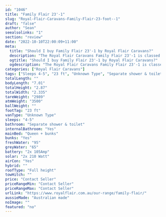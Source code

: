 ```yaml
---
id: "1046"
title: "Family Flair 23'-1"
slug: "Royal-Flair-Caravans-Family-Flair-23-foot--1"
draft: "false"
author: "Sean"
seealsolinks: "1"
section: "review"
date: "2022-10-10T22:00:09+11:00"
meta:
  title: "Should I buy Family Flair 23'-1 by Royal Flair Caravans?"
  description: "The Royal Flair Caravans Family Flair 23'-1 is classed as Unknown Type, and sleeps 4-5 people. It is Australian made and comes in at 23 ft. It generally has Separate shower & toilet."
  ogtitle: "Should I buy Family Flair 23'-1 by Royal Flair Caravans?"
  ogdescription: "The Royal Flair Caravans Family Flair 23'-1 is classed as Unknown Type, and sleeps 4-5 people. It is Australian made and comes in at 23 ft. It generally has Separate shower & toilet."
categories: ["Royal Flair Caravans"]
tags: ["Sleeps 4-5", "23 ft", "Unknown Type", "Separate shower & toilet", "Full height", "Price Unknown"]
totalLength: ""
bodyLength: "7.01"
totalHeight: "2.87"
totalWidth: "2.335"
tareWeight: "2989"
atmWeight: "3500"
ballWeight: ""
footTag: "23 ft"
vanType: "Unknown Type"
sleeps: "4-5"
bathroom: "Separate shower & toilet"
internalBathroom: "Yes"
mainBed: "Queen + bunks"
bunks: "Yes"
freshWater: "95"
greyWater: "65"
battery: "2x 105Amp"
solar: "2x 210 Watt"
airCon: "Yes"
hybrid: ""
roofType: "Full height"
towHitch: ""
price: "Contact Seller"
priceRangeMin: "Contact Seller"
priceRangeMax: "Contact Seller"
urlLink: "https://www.royalflair.com.au/our-range/family-flair/"
aussieMade: "Australian made"
noImage: ""
featured: "no"
---
```

